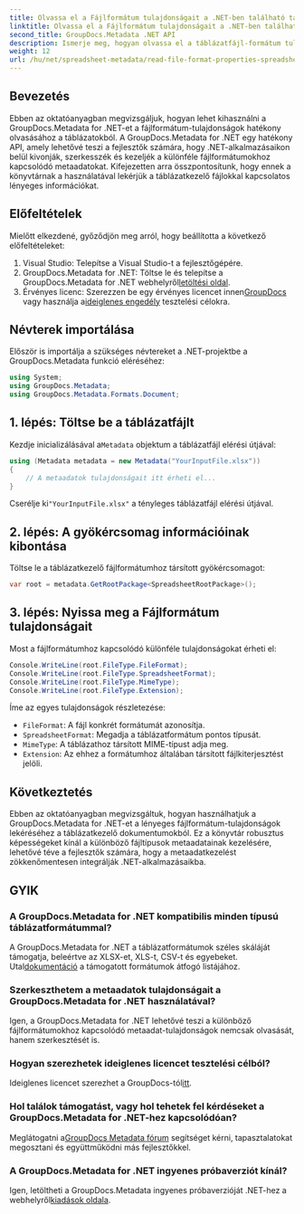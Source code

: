 ```yaml
---
title: Olvassa el a Fájlformátum tulajdonságait a .NET-ben található táblázatokból
linktitle: Olvassa el a Fájlformátum tulajdonságait a .NET-ben található táblázatokból
second_title: GroupDocs.Metadata .NET API
description: Ismerje meg, hogyan olvassa el a táblázatfájl-formátum tulajdonságait a GroupDocs.Metadata for .NET használatával. Egyszerű API-hívásokkal elérheti a fájlformátumot, MIME-típust és még sok mást.
weight: 12
url: /hu/net/spreadsheet-metadata/read-file-format-properties-spreadsheets/
---
```

## Bevezetés
Ebben az oktatóanyagban megvizsgáljuk, hogyan lehet kihasználni a GroupDocs.Metadata for .NET-et a fájlformátum-tulajdonságok hatékony olvasásához a táblázatokból. A GroupDocs.Metadata for .NET egy hatékony API, amely lehetővé teszi a fejlesztők számára, hogy .NET-alkalmazásaikon belül kivonják, szerkesszék és kezeljék a különféle fájlformátumokhoz kapcsolódó metaadatokat. Kifejezetten arra összpontosítunk, hogy ennek a könyvtárnak a használatával lekérjük a táblázatkezelő fájlokkal kapcsolatos lényeges információkat.
## Előfeltételek
Mielőtt elkezdené, győződjön meg arról, hogy beállította a következő előfeltételeket:
1. Visual Studio: Telepítse a Visual Studio-t a fejlesztőgépére.
2.  GroupDocs.Metadata for .NET: Töltse le és telepítse a GroupDocs.Metadata for .NET webhelyről[letöltési oldal](https://releases.groupdocs.com/metadata/net/).
3.  Érvényes licenc: Szerezzen be egy érvényes licencet innen[GroupDocs](https://purchase.groupdocs.com/buy) vagy használja a[ideiglenes engedély](https://purchase.groupdocs.com/temporary-license/) tesztelési célokra.

## Névterek importálása
Először is importálja a szükséges névtereket a .NET-projektbe a GroupDocs.Metadata funkció eléréséhez:
```csharp
using System;
using GroupDocs.Metadata;
using GroupDocs.Metadata.Formats.Document;
```
## 1. lépés: Töltse be a táblázatfájlt
 Kezdje inicializálásával a`Metadata` objektum a táblázatfájl elérési útjával:
```csharp
using (Metadata metadata = new Metadata("YourInputFile.xlsx"))
{
    // A metaadatok tulajdonságait itt érheti el...
}
```
 Cserélje ki`"YourInputFile.xlsx"` a tényleges táblázatfájl elérési útjával.
## 2. lépés: A gyökércsomag információinak kibontása
Töltse le a táblázatkezelő fájlformátumhoz társított gyökércsomagot:
```csharp
var root = metadata.GetRootPackage<SpreadsheetRootPackage>();
```
## 3. lépés: Nyissa meg a Fájlformátum tulajdonságait
Most a fájlformátumhoz kapcsolódó különféle tulajdonságokat érheti el:
```csharp
Console.WriteLine(root.FileType.FileFormat);
Console.WriteLine(root.FileType.SpreadsheetFormat);
Console.WriteLine(root.FileType.MimeType);
Console.WriteLine(root.FileType.Extension);
```
Íme az egyes tulajdonságok részletezése:
- `FileFormat`: A fájl konkrét formátumát azonosítja.
- `SpreadsheetFormat`: Megadja a táblázatformátum pontos típusát.
- `MimeType`: A táblázathoz társított MIME-típust adja meg.
- `Extension`: Az ehhez a formátumhoz általában társított fájlkiterjesztést jelöli.

## Következtetés
Ebben az oktatóanyagban megvizsgáltuk, hogyan használhatjuk a GroupDocs.Metadata for .NET-et a lényeges fájlformátum-tulajdonságok lekéréséhez a táblázatkezelő dokumentumokból. Ez a könyvtár robusztus képességeket kínál a különböző fájltípusok metaadatainak kezelésére, lehetővé téve a fejlesztők számára, hogy a metaadatkezelést zökkenőmentesen integrálják .NET-alkalmazásaikba.

## GYIK
### A GroupDocs.Metadata for .NET kompatibilis minden típusú táblázatformátummal?
 A GroupDocs.Metadata for .NET a táblázatformátumok széles skáláját támogatja, beleértve az XLSX-et, XLS-t, CSV-t és egyebeket. Utal[dokumentáció](https://tutorials.groupdocs.com/metadata/net/) a támogatott formátumok átfogó listájához.
### Szerkeszthetem a metaadatok tulajdonságait a GroupDocs.Metadata for .NET használatával?
Igen, a GroupDocs.Metadata for .NET lehetővé teszi a különböző fájlformátumokhoz kapcsolódó metaadat-tulajdonságok nemcsak olvasását, hanem szerkesztését is.
### Hogyan szerezhetek ideiglenes licencet tesztelési célból?
 Ideiglenes licencet szerezhet a GroupDocs-tól[itt](https://purchase.groupdocs.com/temporary-license/).
### Hol találok támogatást, vagy hol tehetek fel kérdéseket a GroupDocs.Metadata for .NET-hez kapcsolódóan?
 Meglátogatni a[GroupDocs Metadata fórum](https://forum.groupdocs.com/c/metadata/14) segítséget kérni, tapasztalatokat megosztani és együttműködni más fejlesztőkkel.
### A GroupDocs.Metadata for .NET ingyenes próbaverziót kínál?
 Igen, letöltheti a GroupDocs.Metadata ingyenes próbaverzióját .NET-hez a webhelyről[kiadások oldala](https://releases.groupdocs.com/).
